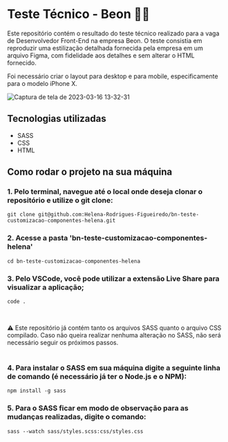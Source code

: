 # Teste Técnico - Beon 👩‍💻

Este repositório contém o resultado do teste técnico realizado para a vaga de Desenvolvedor Front-End na empresa Beon. O teste consistia em reproduzir uma estilização detalhada fornecida pela empresa em um arquivo Figma, com fidelidade aos detalhes e sem alterar o HTML fornecido.

Foi necessário criar o layout para desktop e para mobile, especificamente para o modelo iPhone X.


![Captura de tela de 2023-03-16 13-32-31](https://user-images.githubusercontent.com/99517204/225688861-e7e28f2d-6e55-47a4-83f3-b4d9a2d743e8.png)


## Tecnologias utilizadas

* SASS
* CSS
* HTML

## Como rodar o projeto na sua máquina


### 1. Pelo terminal, navegue até o local onde deseja clonar o repositório e utilize o git clone:
```
git clone git@github.com:Helena-Rodrigues-Figueiredo/bn-teste-customizacao-componentes-helena.git
```

### 2. Acesse a pasta 'bn-teste-customizacao-componentes-helena'
```
cd bn-teste-customizacao-componentes-helena
```

### 3. Pelo VSCode, você pode utilizar a extensão Live Share para visualizar a aplicação;

```
code .
```
<br>

⚠️ Este repositório já contém tanto os arquivos SASS quanto o arquivo CSS compilado. Caso não queira realizar nenhuma alteração no SASS, não será necessário seguir os próximos passos.
<br><br>

### 4. Para instalar o SASS em sua máquina digite a seguinte linha de comando (é necessário já ter o Node.js e o NPM):

```
npm install -g sass
```

### 5. Para o SASS ficar em modo de observação para as mudanças realizadas, digite o comando:

```
sass --watch sass/styles.scss:css/styles.css
```
